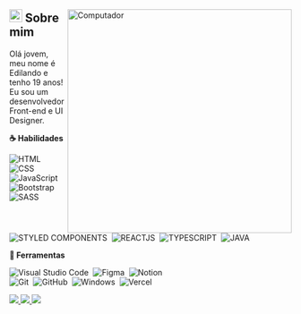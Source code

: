 <div>
<img
src="https://raw.githubusercontent.com/MicaelliMedeiros/micaellimedeiros/master/image/computer-illustration.png" 
width="400px"
align="right"
alt="Computador">
<div>
  <h2>‍<span><img src="https://imgur.com/YBRZguG.gif" width="23px" height="23px"></span> Sobre mim</h2>

  <p align="left">
Olá jovem, meu nome é Edilando e tenho 19 anos! Eu sou um desenvolvedor Front-end e UI Designer.

<p text-align="left">
  <strong>&#9749; Habilidades</strong>

![HTML](https://img.shields.io/badge/-HTML-05122A?style=for-the-badge&logo=html5)&nbsp;
![CSS](https://img.shields.io/badge/-CSS-05122A?style=for-the-badge&logo=CSS3&logoColor=1572B6)&nbsp;
![JavaScript](https://img.shields.io/badge/-JavaScript-05122A?style=for-the-badge&logo=javascript)&nbsp;
![Bootstrap](https://img.shields.io/badge/-bootstrap-05122A?style=for-the-badge&logo=bootstrap)&nbsp;
![SASS](https://img.shields.io/badge/-sass-05122A?style=for-the-badge&logo=sass&logoColor=CC6699)&nbsp;
![STYLED COMPONENTS](https://img.shields.io/badge/-styledcomponents-05122A?style=for-the-badge&logo=styledcomponents&logoColor=CC6699)&nbsp;
![REACTJS](https://img.shields.io/badge/-reactjs-05122A?style=for-the-badge&logo=react&logoColor=2F6DB9)&nbsp;
![TYPESCRIPT](https://img.shields.io/badge/-typescript-05122A?style=for-the-badge&logo=typescript&logoColor=2F6DB9)&nbsp;
![JAVA](https://img.shields.io/badge/-java-05122A?style=for-the-badge&logo=java&logoColor=2F6DB9)&nbsp;
</p>

<p text-align="left">
  <strong>&#128188; Ferramentas</strong>

![Visual Studio Code](https://img.shields.io/badge/-Visual%20Studio%20Code-05122A?style=for-the-badge&logo=visual-studio-code&logoColor=007ACC)&nbsp;
![Figma](https://img.shields.io/badge/-figma-05122A?style=for-the-badge&logo=figma)&nbsp;
![Notion](https://img.shields.io/badge/-Notion-05122A?style=for-the-badge&logo=notion&logoColor=ffffff)&nbsp;
<br>
![Git](https://img.shields.io/badge/-Git-05122A?style=for-the-badge&logo=git)&nbsp;
![GitHub](https://img.shields.io/badge/-GitHub-05122A?style=for-the-badge&logo=github)&nbsp;
![Windows](https://img.shields.io/badge/-Windows-05122A?style=for-the-badge&logo=windows)&nbsp;
![Vercel](https://img.shields.io/badge/-vercel-05122A?style=for-the-badge&logo=vercel)&nbsp;
</p>


  <a href="https://www.instagram.com/edilandosaturnino/" alt="Instagram" rel="nofollow">
    <img src="https://imgur.com/vh6VcIy.png" style="max-width: 100%;">
  </a>
  <a href="https://www.linkedin.com/in/edilando" alt="Linkedin" rel="nofollow">
    <img src="https://imgur.com/TzzxqE8.png" style="max-width: 100%;">
  </a>
  <a href="https://discord.com/users/452152439173545985" alt="Discord" rel="nofollow">
    <img src="https://imgur.com/1sOoIhe.png" style="max-width: 100%;">
  </a>
</div>
<div>
